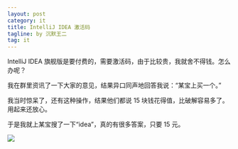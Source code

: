 ```yaml
---
layout: post
category: it
title: IntelliJ IDEA 激活码
tagline: by 沉默王二
tag: it
---
```


IntelliJ IDEA 旗舰版是要付费的，需要激活码，由于比较贵，我就舍不得钱。怎么办呢？

<!--more-->



我在群里资讯了一下大家的意见，结果异口同声地回答我说：“某宝上买一个。”

我当时惊呆了，还有这种操作，结果他们都说 15 块钱花得值，比破解容易多了。用起来还放心。

于是我就上某宝搜了一下“idea”，真的有很多答案，只要 15 元。

![](http://www.itmind.net/wp-content/uploads/2019/10/8465379fc58f63c53955f7dd9451ab67.png)
